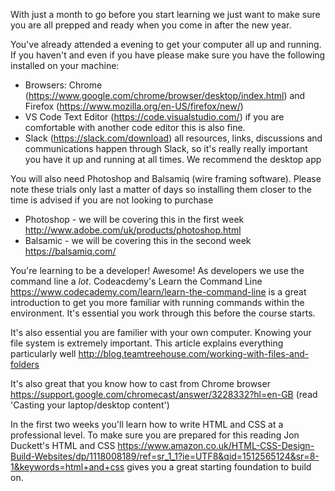 With just a month to go before you start learning we just want to make sure you are all prepped and ready when you come in after the new year.

You've already attended a evening to get your computer all up and running. If you haven't and even if you have please make sure you have the following installed on your machine:

- Browsers: Chrome (https://www.google.com/chrome/browser/desktop/index.html) and Firefox (https://www.mozilla.org/en-US/firefox/new/)
- VS Code Text Editor (https://code.visualstudio.com/) if you are comfortable with another code editor this is also fine.
- Slack (https://slack.com/download) all resources, links, discussions and communications happen through Slack, so it's really really important you have it up and running at all times. We recommend the desktop app

You will also need Photoshop and Balsamiq (wire framing software). Please note these trials only last a matter of days so installing them closer to the time is advised if you are not looking to purchase

- Photoshop - we will be covering this in the first week http://www.adobe.com/uk/products/photoshop.html
- Balsamic - we will be covering this in the second week https://balsamiq.com/

You're learning to be a developer! Awesome! As developers we use the command line a *lot*. Codeacdemy's Learn the Command Line https://www.codecademy.com/learn/learn-the-command-line is a great introduction to get you more familiar with running commands within the environment. It's essential you work through this before the course starts.

It's also essential you are familier with your own computer. Knowing your file system is extremely important. This article explains everything particularly well http://blog.teamtreehouse.com/working-with-files-and-folders

It's also great that you know how to cast from Chrome browser https://support.google.com/chromecast/answer/3228332?hl=en-GB (read 'Casting your laptop/desktop content')

In the first two weeks you'll learn how to write HTML and CSS at a professional level. To make sure you are prepared for this reading Jon Duckett's HTML and CSS https://www.amazon.co.uk/HTML-CSS-Design-Build-Websites/dp/1118008189/ref=sr_1_1?ie=UTF8&qid=1512565124&sr=8-1&keywords=html+and+css gives you a great starting foundation to build on.
